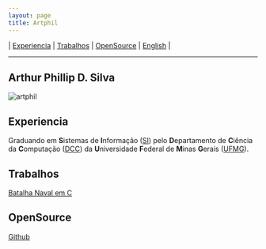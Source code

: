 ```yaml
---
layout: page
title: Artphil 
---
```

| [Experiencia](#experiencia) | [Trabalhos](#trabalhos) | [OpenSource](#opensource) | [English](index-en.md) |
- - -

## **Art**hur **Phil**lip D. Silva

![artphil](https://avatars2.githubusercontent.com/u/10052259?s=460&v=4)

## Experiencia
Graduando em **S**istemas de **I**nformação ([SI](http://dcc.ufmg.br/dcc/?q=pt-br/bsi)) pelo **D**epartamento de **C**iência da **C**omputação ([DCC](http://dcc.ufmg.br/dcc/)) da **U**niversidade **F**ederal de **M**inas **G**erais ([UFMG](https://www.ufmg.br/)).

## Trabalhos
[Batalha Naval em C](https://github.com/artphil7/naval_batle_game)

## OpenSource
[Github](https://github.com/artphil7)
